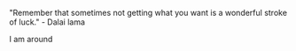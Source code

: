 "Remember that sometimes not getting what you want is a wonderful stroke of luck." - Dalai lama

I am around
<!---
che3sy/che3sy is a ✨ special ✨ repository because its `README.md` (this file) appears on your GitHub profile.
You can click the Preview link to take a look at your changes.
--->
